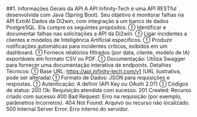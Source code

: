 ##1. Informações Gerais da API
A API Infinity-Tech é uma API RESTful desenvolvida com Java (Spring Boot). Seu
objetivo é monitorar falhas na API ExtrAI Dados da Di2win, com integração a um banco de dados PostgreSQL.
Ela cumpre os seguintes propósitos:
 Identificar e documentar falhas nas solicitações a API da Di2win.
 Ligar incidentes a clientes e modelos de Inteligência Artificial específicos.
 Produzir notificações automáticas para incidentes críticos, exibidos em um
dashboard.
 Fornece relatórios filtrados (por data, cliente, modelo de IA) exportáveis em
formato CSV ou PDF.
 Documentação: Utiliza Swagger para fornecer uma documentação interativa
de endpoints.
Detalhes Técnicos:
 Base URL: https://api.infinity-tech.com/v1 (URL ilustrativa, pode ser alterada)
 Formato de Dados: JSON para requisições e respostas.
 Autenticação: A definir (API Key ou OAuth 2.0?)
 Códigos de status:
200 Ok: Requisição atendida com sucesso.
201 Created: Recurso criado com sucesso
400 Bad Request: Erro na requisição (por exemplo, parâmetros incorretos).
404 Not Found: Arquivo ou recurso não localizado.
500 Internal Server Error: Erro interno do servidor.
